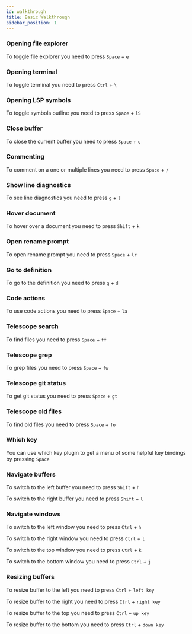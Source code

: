 ```yaml
---
id: walkthrough
title: Basic Walkthrough
sidebar_position: 1
---
```


### Opening file explorer

To toggle file explorer you need to press `Space` + `e`

### Opening terminal

To toggle terminal you need to press `Ctrl` + `\`

### Opening LSP symbols

To toggle symbols outline you need to press `Space` + `lS`

### Close buffer

To close the current buffer you need to press `Space` + `c`

### Commenting

To comment on a one or multiple lines you need to press `Space` + `/`

### Show line diagnostics

To see line diagnostics you need to press `g` + `l`

### Hover document

To hover over a document you need to press `Shift` + `k`

### Open rename prompt

To open rename prompt you need to press `Space` + `lr`

### Go to definition

To go to the definition you need to press `g` + `d`

### Code actions

To use code actions you need to press `Space` + `la`

### Telescope search

To find files you need to press `Space` + `ff`

### Telescope grep

To grep files you need to press `Space` + `fw`

### Telescope git status

To get git status you need to press `Space` + `gt`

### Telescope old files

To find old files you need to press `Space` + `fo`

### Which key

You can use which key plugin to get a menu of some helpful key bindings by pressing `Space`

### Navigate buffers

To switch to the left buffer you need to press `Shift` + `h`

To switch to the right buffer you need to press `Shift` + `l`

### Navigate windows

To switch to the left window you need to press `Ctrl` + `h`

To switch to the right window you need to press `Ctrl` + `l`

To switch to the top window you need to press `Ctrl` + `k`

To switch to the bottom window you need to press `Ctrl` + `j`

### Resizing buffers

To resize buffer to the left you need to press `Ctrl` + `left key`

To resize buffer to the right you need to press `Ctrl` + `right key`

To resize buffer to the top you need to press `Ctrl` + `up key`

To resize buffer to the bottom you need to press `Ctrl` + `down key`
